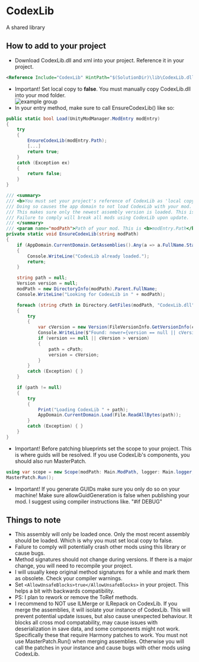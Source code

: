 ﻿# CodexLib
A shared library

How to add to your project
-----------
* Download CodexLib.dll and xml into your project. Reference it in your project.
```xml
<Reference Include="CodexLib" HintPath="$(SolutionDir)\lib\CodexLib.dll" Private="false" />
```
* Important! Set local copy to <b>false</b>. You must manually copy CodexLib.dll into your mod folder. \
![example group](../resources/localcopyfalse.png)
* In your entry method, make sure to call EnsureCodexLib() like so:
```csharp
public static bool Load(UnityModManager.ModEntry modEntry)
{
    try
    {
        EnsureCodexLib(modEntry.Path);
        [...]
        return true;
    }
    catch (Exception ex)
    {
        return false;
    }
}

/// <summary>
/// <b>You must set your project's reference of CodexLib as 'local copy false' (private="false").</b><br/>
/// Doing so causes the app domain to not load CodexLib with your mod. Instead call <see cref="EnsureCodexLib(string)"/> in your load entry (before calls to CodexLib show up in your code).<br/>
/// This makes sure only the newest assembly version is loaded. This is shared between all mods.<br/>
/// Failure to comply will break all mods using CodexLib upon update.
/// </summary>
/// <param name="modPath">Path of your mod. This is <b>modEntry.Path</b>.</param>
private static void EnsureCodexLib(string modPath)
{
    if (AppDomain.CurrentDomain.GetAssemblies().Any(a => a.FullName.StartsWith("CodexLib, ")))
    {
        Console.WriteLine("CodexLib already loaded.");
        return;
    }

    string path = null;
    Version version = null;
    modPath = new DirectoryInfo(modPath).Parent.FullName;
    Console.WriteLine("Looking for CodexLib in " + modPath);

    foreach (string cPath in Directory.GetFiles(modPath, "CodexLib.dll", SearchOption.AllDirectories))
    {
        try
        {
            var cVersion = new Version(FileVersionInfo.GetVersionInfo(cPath).FileVersion);
            Console.WriteLine($"Found: newer={version == null || cVersion > version} version={cVersion} @ {cPath}");
            if (version == null || cVersion > version)
            {
                path = cPath;
                version = cVersion;
            }
        }
        catch (Exception) { }
    }

    if (path != null)
    {
        try
        {
            Print("Loading CodexLib " + path);
            AppDomain.CurrentDomain.Load(File.ReadAllBytes(path));
        }
        catch (Exception) { }
    }
}
```
* Important! Before patching blueprints set the scope to your project. This is where guids will be resolved. If you use CodexLib's components, you should also run MasterPatch.
```csharp
using var scope = new Scope(modPath: Main.ModPath, logger: Main.logger, harmony: Main.harmony, allowGuidGeneration: false);
MasterPatch.Run();
```
* Important! If you generate GUIDs make sure you only do so on your machine! Make sure allowGuidGeneration is false when publishing your mod. I suggest using compiler instructions like. "#if DEBUG"

Things to note
-----------
* This assembly will only be loaded once. Only the most recent assembly should be loaded. Which is why you must set local copy to false.
* Failure to comply will potentially crash other mods using this library or cause bugs.
* Method signatures should not change during versions. If there is a major change, you will need to recompile your project.
* I will usually keep original method signatures for a while and mark them as obsolete. Check your compiler warnings.
* Set ``<AllowUnsafeBlocks>true</AllowUnsafeBlocks>`` in your project. This helps a bit with backwards compatibility.
* PS: I plan to rework or remove the ToRef methods.
* I recommend to NOT use ILMerge or ILRepack on CodexLib. If you merge the assemblies, it will isolate your instance of CodexLib. This will prevent potential update issues, but also cause unexpected behaviour. It blocks all cross mod compatability, may cause issues with deserialization in save data, and some components might not work. Specifically these that require Harmony patches to work. You must not use MasterPatch.Run() when merging assemblies. Otherwise you will call the patches in your instance and cause bugs with other mods using CodexLib.

